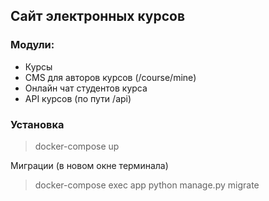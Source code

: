 ## Сайт электронных курсов

### Модули:
- Курсы
- CMS для авторов курсов (/course/mine)
- Онлайн чат студентов курса
- API курсов (по пути /api)

### Установка

> docker-compose up

Миграции (в новом окне терминала)

> docker-compose exec app python manage.py migrate